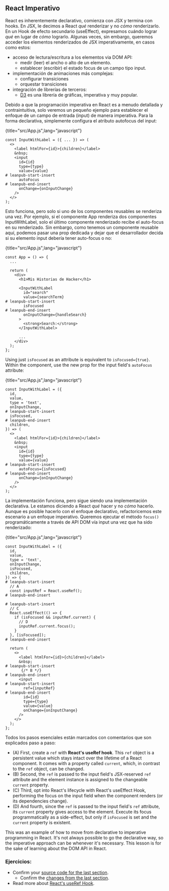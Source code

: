 ## React Imperativo

React es inherentemente declarativo, comienza con JSX y termina con hooks. En JSX, le decimos a React *qué* renderizar y no *cómo* renderizarlo. En un Hook de efecto secundario (useEffect), expresamos cuándo lograr *qué* en lugar de *cómo* lograrlo. Algunas veces, sin embargo, queremos acceder los elementos renderizados de JSX imperativamente, en casos como estos:

* acceso de lectura/escritura a los elementos via DOM API:
  * medir (leer) el ancho o alto de un elemento.
  * establecer (escribir) el estado focus de un campo tipo input.
* implementación de animaciones más complejas:
  * configurar transiciones
  * orquestar transiciones
* integración de librerías de terceros:
  * [D3](https://d3js.org/) es una librería de gráficas, imperativa y muy popular.

Debido a que la programación imperativa en React es a menudo detallada y contraintuitiva, solo veremos un pequeño ejemplo para establecer el enfoque de un campo de entrada (input) de manera imperativa. Para la forma declarativa, simplemente configura el atributo autofocus del input:

{title="src/App.js",lang="javascript"}
~~~~~~~
const InputWithLabel = ({ ... }) => (
  <>
    <label htmlFor={id}>{children}</label>
    &nbsp;
    <input
      id={id}
      type={type}
      value={value}
# leanpub-start-insert
      autoFocus
# leanpub-end-insert
      onChange={onInputChange}
    />
  </>
);
~~~~~~~

Esto funciona, pero solo si uno de los componentes reusables se renderiza una vez. Por ejemplo, si el componente App renderiza dos componentes InputWithLabel, solo el último componente renderizado recibe el auto-focus en su renderizado. Sin embargo, como tenemos un componente reusable aquí, podemos pasar una prop dedicada y dejar que el desarrollador decida si su elemento input debería tener auto-focus o no:

{title="src/App.js",lang="javascript"}
~~~~~~~
const App = () => {
  ...

  return (
    <div>
      <h1>Mis Historias de Hacker</h1>

      <InputWithLabel
        id="search"
        value={searchTerm}
# leanpub-start-insert
        isFocused
# leanpub-end-insert
        onInputChange={handleSearch}
      >
        <strong>Search:</strong>
      </InputWithLabel>

      ...
    </div>
  );
};
~~~~~~~

Using just `isFocused` as an attribute is equivalent to `isFocused={true}`. Within the component, use the new prop for the input field's `autoFocus` attribute:

{title="src/App.js",lang="javascript"}
~~~~~~~
const InputWithLabel = ({
  id,
  value,
  type = 'text',
  onInputChange,
# leanpub-start-insert
  isFocused,
# leanpub-end-insert
  children,
}) => (
  <>
    <label htmlFor={id}>{children}</label>
    &nbsp;
    <input
      id={id}
      type={type}
      value={value}
# leanpub-start-insert
      autoFocus={isFocused}
# leanpub-end-insert
      onChange={onInputChange}
    />
  </>
);
~~~~~~~

La implementación funciona, pero sigue siendo una implementación declarativa. Le estamos diciendo a React *qué* hacer y no *cómo* hacerlo. Aunque es posible hacerlo con el enfoque declarativo, refactoricemos este escenario a un enfoque imperativo. Queremos ejecutar el método `focus()` programáticamente a través de API DOM vía input una vez que ha sido renderizado:

{title="src/App.js",lang="javascript"}
~~~~~~~
const InputWithLabel = ({
  id,
  value,
  type = 'text',
  onInputChange,
  isFocused,
  children,
}) => {
# leanpub-start-insert
  // A
  const inputRef = React.useRef();
# leanpub-end-insert

# leanpub-start-insert
  // C
  React.useEffect(() => {
    if (isFocused && inputRef.current) {
      // D
      inputRef.current.focus();
    }
  }, [isFocused]);
# leanpub-end-insert

  return (
    <>
      <label htmlFor={id}>{children}</label>
      &nbsp;
# leanpub-start-insert
       {/* B */}
# leanpub-end-insert
      <input
# leanpub-start-insert
        ref={inputRef}
# leanpub-end-insert
        id={id}
        type={type}
        value={value}
        onChange={onInputChange}
      />
    </>
  );
};
~~~~~~~

Todos los pasos esenciales están marcados con comentarios que son explicados paso a paso:

* (A) First, create a `ref` with **React's useRef hook**. This `ref` object is a persistent value which stays intact over the lifetime of a React component. It comes with a property called `current`, which, in contrast to the `ref` object, can be changed.
* (B) Second, the `ref` is passed to the input field's JSX-reserved `ref` attribute and the element instance is assigned to the changeable `current` property.
* (C) Third, opt into React's lifecycle with React's useEffect Hook, performing the focus on the input field when the component renders (or its dependencies change).
* (D) And fourth, since the `ref` is passed to the input field's `ref` attribute, its `current` property gives access to the element. Execute its focus programmatically as a side-effect, but only if `isFocused` is set and the `current` property is existent.

This was an example of how to move from declarative to imperative programming in React. It's not always possible to go the declarative way, so the imperative approach can be whenever it's necessary. This lesson is for the sake of learning about the DOM API in React.

### Ejercicios:

* Confirm your [source code for the last section](https://codesandbox.io/s/github/the-road-to-learn-react/hacker-stories/tree/hs/Imperative-React).
  * Confirm the [changes from the last section](https://github.com/the-road-to-learn-react/hacker-stories/compare/hs/React-Component-Composition...hs/Imperative-React?expand=1).
* Read more about [React's useRef Hook](https://reactjs.org/docs/hooks-reference.html#useref).